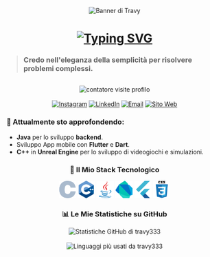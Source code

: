 <p align="center">
  <img src="https://raw.githubusercontent.com/travy333/travy333/main/assets/banner.gif" alt="Banner di Travy">
</p>

<div align="center">
  <h1 align="center">
    <a href="https://git.io/typing-svg">
      <img src="https://readme-typing-svg.herokuapp.com?font=Press+Start+2P&size=35&duration=2500&pause=500&color=56BB89&center=true&vCenter=true&width=400&lines=Travy;%3CCoder+%2F%3E" alt="Typing SVG">
    </a>
  </h1>
</div>

<table align="center" border="0" cellpadding="0" cellspacing="0">
  <tr align="center">
      <blockquote>
        <h3>Credo nell'eleganza della semplicità per risolvere problemi complessi.</h3>
      </blockquote>
    </td>
  </tr>
</table>

<p align="center">
  <img src="https://komarev.com/ghpvc/?username=travy333&label=Visite+Profilo&color=4CAF50&style=for-the-badge" alt="contatore visite profilo" />
  <br><br>
  <a href="https://www.instagram.com/antoniotraversadj/" target="_blank"><img src="https://img.shields.io/badge/Instagram-E4405F?style=for-the-badge&logo=instagram&logoColor=white&color=212121" alt="Instagram"></a>
  <a href="https://www.linkedin.com/in/antoniotraversatravy/" target="_blank"><img src="https://img.shields.io/badge/LinkedIn-0077B5?style=for-the-badge&logo=linkedin&logoColor=white&color=212121" alt="LinkedIn"></a>
  <a href="mailto:capa909@gmail.com" target="_blank"><img src="https://img.shields.io/badge/Email-Contattami-grey?style=for-the-badge&logo=gmail&logoColor=white&color=212121" alt="Email"></a>
  <a href="https://travy333.github.io/travy333/" target="_blank"><img src="https://img.shields.io/badge/Sito_Web-F7B23B?style=for-the-badge&logo=google-chrome&logoColor=black&color=56BB89" alt="Sito Web"></a>
</p>

<div>
  <h3>🌱 Attualmente sto approfondendo:</h3>
  <ul>
    <li><b>Java</b> per lo sviluppo <b>backend</b>.</li>
    <li>Sviluppo App mobile con <b>Flutter</b> e <b>Dart</b>.</li>
    <li><b>C++</b> in <b>Unreal Engine</b> per lo sviluppo di videogiochi e simulazioni.</li>
  </ul>
</div>



<div align="center">
  <h3>🚀 Il Mio Stack Tecnologico</h3>
  <p>
    <a href="https://www.cprogramming.com/" target="_blank" rel="noreferrer"><img src="https://raw.githubusercontent.com/devicons/devicon/master/icons/c/c-original.svg" alt="c" width="40" height="40"/></a>
    <a href="https://isocpp.org/" target="_blank" rel="noreferrer"><img src="https://raw.githubusercontent.com/devicons/devicon/master/icons/cplusplus/cplusplus-original.svg" alt="cplusplus" width="40" height="40"/></a>
    <a href="https://www.java.com" target="_blank" rel="noreferrer"><img src="https://raw.githubusercontent.com/devicons/devicon/master/icons/java/java-original.svg" alt="java" width="40" height="40"/></a>
    <a href="https://dart.dev" target="_blank" rel="noreferrer"><img src="https://raw.githubusercontent.com/devicons/devicon/master/icons/dart/dart-original.svg" alt="dart" width="40" height="40"/></a>
    <a href="https://flutter.dev" target="_blank" rel="noreferrer"><img src="https://raw.githubusercontent.com/devicons/devicon/master/icons/flutter/flutter-original.svg" alt="flutter" width="40" height="40"/></a>
    <a href="https://www.w3.org/Style/CSS/Overview.en.html" target="_blank" rel="noreferrer"><img src="https://raw.githubusercontent.com/devicons/devicon/master/icons/css3/css3-original-wordmark.svg" alt="css3" width="40" height="40"/></a>
  </p>
</div>


<div align="center">
  <h3>📊 Le Mie Statistiche su GitHub</h3>
  <img src="https://github-readme-stats.vercel.app/api?username=travy333&show_icons=true&locale=it&theme=gotham&bg_color=212121&title_color=F7B23B&text_color=FFFFFF&icon_color=4CAF50" alt="Statistiche GitHub di travy333" />
  <br><br>
  <img src="https://github-readme-stats.vercel.app/api/top-langs?username=travy333&layout=compact&locale=it&theme=gotham&bg_color=212121&title_color=F7B23B&text_color=FFFFFF" alt="Linguaggi più usati da travy333" />
</div>

